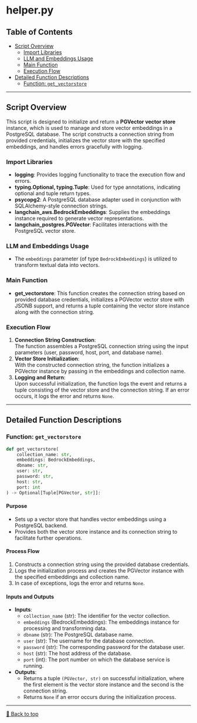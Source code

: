 # helper.py

## Table of Contents <a name="table-of-contents"></a>
- [Script Overview](#script-overview)
  - [Import Libraries](#import-libraries)
  - [LLM and Embeddings Usage](#llm-and-embeddings-usage)
  - [Main Function](#main-function)
  - [Execution Flow](#execution-flow)
- [Detailed Function Descriptions](#detailed-function-descriptions)
  - [Function: `get_vectorstore`](#get_vectorstore)

---

## Script Overview <a name="script-overview"></a>
This script is designed to initialize and return a **PGVector vector store** instance, which is used to manage and store vector embeddings in a PostgreSQL database. The script constructs a connection string from provided credentials, initializes the vector store with the specified embeddings, and handles errors gracefully with logging.

### Import Libraries <a name="import-libraries"></a>
- **logging**: Provides logging functionality to trace the execution flow and errors.
- **typing.Optional, typing.Tuple**: Used for type annotations, indicating optional and tuple return types.
- **psycopg2**: A PostgreSQL database adapter used in conjunction with SQLAlchemy-style connection strings.
- **langchain_aws.BedrockEmbeddings**: Supplies the embeddings instance required to generate vector representations.
- **langchain_postgres.PGVector**: Facilitates interactions with the PostgreSQL vector store.

### LLM and Embeddings Usage <a name="llm-and-embeddings-usage"></a>
- The `embeddings` parameter (of type `BedrockEmbeddings`) is utilized to transform textual data into vectors.

### Main Function <a name="main-function"></a>
- **get_vectorstore**: This function creates the connection string based on provided database credentials, initializes a PGVector vector store with JSONB support, and returns a tuple containing the vector store instance along with the connection string.

### Execution Flow <a name="execution-flow"></a>
1. **Connection String Construction**:  
   The function assembles a PostgreSQL connection string using the input parameters (user, password, host, port, and database name).
2. **Vector Store Initialization**:  
   With the constructed connection string, the function initializes a PGVector instance by passing in the embeddings and collection name.
3. **Logging and Return**:  
   Upon successful initialization, the function logs the event and returns a tuple consisting of the vector store and the connection string. If an error occurs, it logs the error and returns `None`.

---

## Detailed Function Descriptions <a name="detailed-function-descriptions"></a>

### Function: `get_vectorstore` <a name="get_vectorstore"></a>
```python
def get_vectorstore(
    collection_name: str, 
    embeddings: BedrockEmbeddings, 
    dbname: str, 
    user: str, 
    password: str, 
    host: str, 
    port: int
) -> Optional[Tuple[PGVector, str]]:
```

#### Purpose
- Sets up a vector store that handles vector embeddings using a PostgreSQL backend.
- Provides both the vector store instance and its connection string to facilitate further operations.

#### Process Flow
1. Constructs a connection string using the provided database credentials.
2. Logs the initialization process and creates the PGVector instance with the specified embeddings and collection name.
3. In case of exceptions, logs the error and returns `None`.

#### Inputs and Outputs
- **Inputs**:
  - `collection_name` (str): The identifier for the vector collection.
  - `embeddings` (BedrockEmbeddings): The embeddings instance for processing and transforming data.
  - `dbname` (str): The PostgreSQL database name.
  - `user` (str): The username for the database connection.
  - `password` (str): The corresponding password for the database user.
  - `host` (str): The host address of the database.
  - `port` (int): The port number on which the database service is running.
- **Outputs**:
  - Returns a tuple `(PGVector, str)` on successful initialization, where the first element is the vector store instance and the second is the connection string.
  - Returns `None` if an error occurs during the initialization process.

---

[🔼 Back to top](#table-of-contents)
